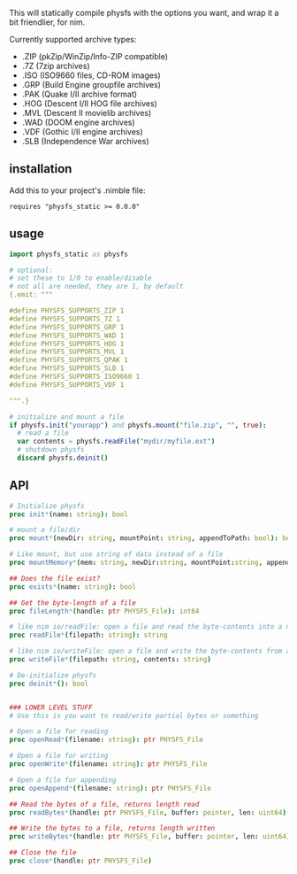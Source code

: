 This will statically compile physfs with the options you want, and wrap it a bit friendlier, for nim.

Currently supported archive types:

- .ZIP (pkZip/WinZip/Info-ZIP compatible)
- .7Z (7zip archives)
- .ISO (ISO9660 files, CD-ROM images)
- .GRP (Build Engine groupfile archives)
- .PAK (Quake I/II archive format)
- .HOG (Descent I/II HOG file archives)
- .MVL (Descent II movielib archives)
- .WAD (DOOM engine archives)
- .VDF (Gothic I/II engine archives)
- .SLB (Independence War archives)

## installation

Add this to your project's .nimble file:

```
requires "physfs_static >= 0.0.0"
```

## usage

```nim
import physfs_static as physfs

# optional:
# set these to 1/0 to enable/disable
# not all are needed, they are 1, by default
{.emit: """

#define PHYSFS_SUPPORTS_ZIP 1
#define PHYSFS_SUPPORTS_7Z 1
#define PHYSFS_SUPPORTS_GRP 1
#define PHYSFS_SUPPORTS_WAD 1
#define PHYSFS_SUPPORTS_HOG 1
#define PHYSFS_SUPPORTS_MVL 1
#define PHYSFS_SUPPORTS_QPAK 1
#define PHYSFS_SUPPORTS_SLB 1
#define PHYSFS_SUPPORTS_ISO9660 1
#define PHYSFS_SUPPORTS_VDF 1

""".}

# initialize and mount a file
if physfs.init("yourapp") and physfs.mount("file.zip", "", true):
  # read a file
  var contents = physfs.readFile("mydir/myfile.ext")
  # shutdown physfs
  discard physfs.deinit()
```

## API

```nim
# Initialize physfs
proc init*(name: string): bool

# mount a file/dir
proc mount*(newDir: string, mountPoint: string, appendToPath: bool): bool

# Like mount, but use string of data instead of a file
proc mountMemory*(mem: string, newDir:string, mountPoint:string, appendToPath:bool): bool

## Does the file exist?
proc exists*(name: string): bool

## Get the byte-length of a file
proc fileLength*(handle: ptr PHYSFS_File): int64

# like nim io/readFile: open a file and read the byte-contents into a nim string
proc readFile*(filepath: string): string

# like nim io/writeFile: open a file and write the byte-contents from a nim string
proc writeFile*(filepath: string, contents: string)

# De-initialize physfs
proc deinit*(): bool


### LOWER LEVEL STUFF
# Use this is you want to read/write partial bytes or something

# Open a file for reading
proc openRead*(filename: string): ptr PHYSFS_File

# Open a file for writing
proc openWrite*(filename: string): ptr PHYSFS_File

# Open a file for appending
proc openAppend*(filename: string): ptr PHYSFS_File

## Read the bytes of a file, returns length read
proc readBytes*(handle: ptr PHYSFS_File, buffer: pointer, len: uint64): int64

## Write the bytes to a file, returns length written
proc writeBytes*(handle: ptr PHYSFS_File, buffer: pointer, len: uint64): int64

## Close the file
proc close*(handle: ptr PHYSFS_File)
```